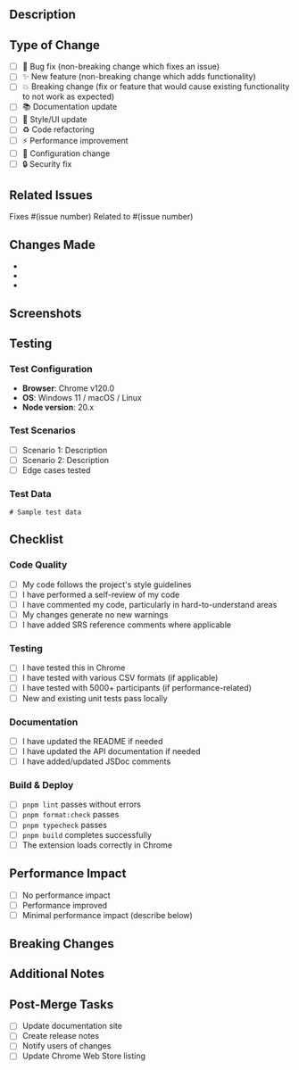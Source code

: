 ## Description

<!-- Provide a brief description of the changes in this PR -->

## Type of Change

<!-- Mark the relevant option with an "x" -->

- [ ] 🐛 Bug fix (non-breaking change which fixes an issue)
- [ ] ✨ New feature (non-breaking change which adds functionality)
- [ ] 💥 Breaking change (fix or feature that would cause existing functionality to not work as expected)
- [ ] 📚 Documentation update
- [ ] 🎨 Style/UI update
- [ ] ♻️ Code refactoring
- [ ] ⚡ Performance improvement
- [ ] 🔧 Configuration change
- [ ] 🔒 Security fix

## Related Issues

<!-- Link to relevant issues -->
Fixes #(issue number)
Related to #(issue number)

## Changes Made

<!-- List the main changes made in this PR -->

- 
- 
- 

## Screenshots

<!-- If applicable, add screenshots to demonstrate the changes -->

## Testing

### Test Configuration

- **Browser**: Chrome v120.0
- **OS**: Windows 11 / macOS / Linux
- **Node version**: 20.x

### Test Scenarios

<!-- Describe the tests you ran to verify your changes -->

- [ ] Scenario 1: Description
- [ ] Scenario 2: Description
- [ ] Edge cases tested

### Test Data

<!-- If relevant, provide sample CSV or test data used -->

```csv
# Sample test data
```

## Checklist

<!-- Mark completed items with an "x" -->

### Code Quality

- [ ] My code follows the project's style guidelines
- [ ] I have performed a self-review of my code
- [ ] I have commented my code, particularly in hard-to-understand areas
- [ ] My changes generate no new warnings
- [ ] I have added SRS reference comments where applicable

### Testing

- [ ] I have tested this in Chrome
- [ ] I have tested with various CSV formats (if applicable)
- [ ] I have tested with 5000+ participants (if performance-related)
- [ ] New and existing unit tests pass locally

### Documentation

- [ ] I have updated the README if needed
- [ ] I have updated the API documentation if needed
- [ ] I have added/updated JSDoc comments

### Build & Deploy

- [ ] `pnpm lint` passes without errors
- [ ] `pnpm format:check` passes
- [ ] `pnpm typecheck` passes
- [ ] `pnpm build` completes successfully
- [ ] The extension loads correctly in Chrome

## Performance Impact

<!-- Describe any performance implications -->

- [ ] No performance impact
- [ ] Performance improved
- [ ] Minimal performance impact (describe below)

## Breaking Changes

<!-- List any breaking changes and migration steps if applicable -->

## Additional Notes

<!-- Any additional information that reviewers should know -->

## Post-Merge Tasks

<!-- List any tasks that need to be done after merging -->

- [ ] Update documentation site
- [ ] Create release notes
- [ ] Notify users of changes
- [ ] Update Chrome Web Store listing